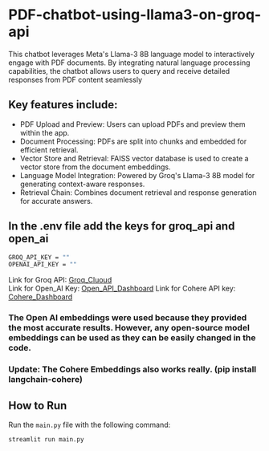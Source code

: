 # PDF-chatbot-using-llama3-on-groq-api
 This chatbot leverages Meta's Llama-3 8B language model to interactively engage with PDF documents. By integrating  natural language processing capabilities, the chatbot allows users to query and receive detailed responses from PDF  content seamlessly
## Key features include:
- PDF Upload and Preview: Users can upload PDFs and preview them within the app. 
- Document Processing: PDFs are split into chunks and embedded for efficient retrieval.
- Vector Store and Retrieval: FAISS vector database is used to create a vector store from the document embeddings.
- Language Model Integration: Powered by Groq's Llama-3 8B model for generating context-aware responses.
- Retrieval Chain: Combines document retrieval and response generation for accurate answers.


## In the .env file add the keys for groq_api and open_ai

```sh
GROQ_API_KEY = "" 
OPENAI_API_KEY = ""
```

Link for Groq API: [Groq_Cluoud](https://console.groq.com/keys)  
Link for Open_AI Key: [Open_API_Dashboard](https://platform.openai.com/api-keys)
Link for Cohere API key: [Cohere_Dashboard](https://dashboard.cohere.com/)


### The Open AI embeddings were used because they provided the most accurate results. However, any open-source model embeddings can be used as they can be easily changed in the code.
### Update: The Cohere Embeddings also works really. (pip install langchain-cohere)

## How to Run

Run the `main.py` file with the following command:

```sh
streamlit run main.py
